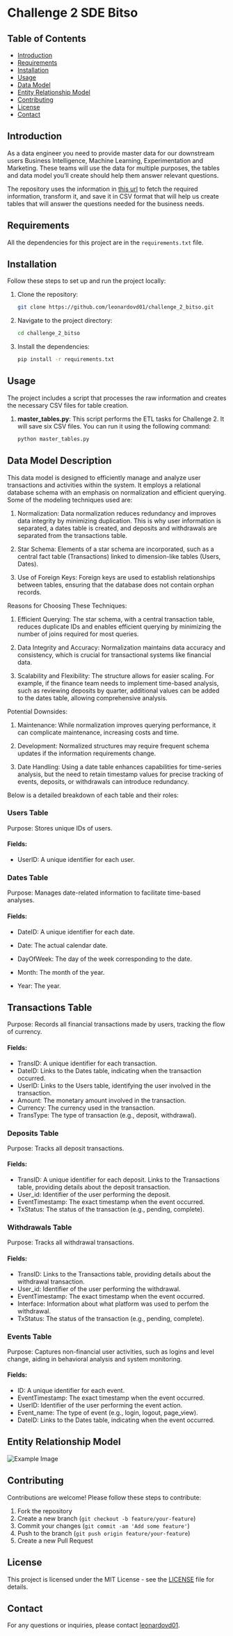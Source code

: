 # Challenge 2 SDE Bitso

## Table of Contents
- [Introduction](#introduction)
- [Requirements](#requirements)
- [Installation](#installation)
- [Usage](#usage)
- [Data Model](#datamodel)
- [Entity Relationship Model](#erd)
- [Contributing](#contributing)
- [License](#license)
- [Contact](#contact)

## Introduction
As a data engineer you need to provide master data for our downstream users Business Intelligence,
Machine Learning, Experimentation and Marketing. These teams will use the data for multiple purposes, the tables
and data model you’ll create should help them answer relevant questions.

The repository uses the information in [this url](https://github.com/IMARVI/sr_de_challenge) to fetch the required information, transform it, and save it in CSV format that will help us create tables that will answer the questions needed for the business needs. 

## Requirements
All the dependencies for this project are in the `requirements.txt` file.

## Installation
Follow these steps to set up and run the project locally:

1. Clone the repository:
    ```bash
    git clone https://github.com/leonardovd01/challenge_2_bitso.git
    ```

2. Navigate to the project directory:
    ```bash
    cd challenge_2_bitso
    ```

3. Install the dependencies:
    ```bash
    pip install -r requirements.txt
    ```

## Usage
The project includes a script that processes the raw information and creates the necessary CSV files for table creation.

1. **master_tables.py**:
This script performs the ETL tasks for Challenge 2. It will save six CSV files. You can run it using the following command:
    ```bash
    python master_tables.py

## Data Model Description
This data model is designed to efficiently manage and analyze user transactions and activities within the system. It employs a relational database schema with an emphasis on normalization and efficient querying. Some of the modeling techniques used are:

1. Normalization: Data normalization reduces redundancy and improves data integrity by minimizing duplication. This is why user information is separated, a dates table is created, and deposits and withdrawals are separated from the transactions table.

2. Star Schema: Elements of a star schema are incorporated, such as a central fact table (Transactions) linked to dimension-like tables (Users, Dates).

3. Use of Foreign Keys: Foreign keys are used to establish relationships between tables, ensuring that the database does not contain orphan records.

Reasons for Choosing These Techniques:

1. Efficient Querying: The star schema, with a central transaction table, reduces duplicate IDs and enables efficient querying by minimizing the number of joins required for most queries.

2. Data Integrity and Accuracy: Normalization maintains data accuracy and consistency, which is crucial for transactional systems like financial data.

3. Scalability and Flexibility: The structure allows for easier scaling. For example, if the finance team needs to implement time-based analysis, such as reviewing deposits by quarter, additional values can be added to the dates table, allowing comprehensive analysis.

Potential Downsides:

1. Maintenance: While normalization improves querying performance, it can complicate maintenance, increasing costs and time.

2. Development: Normalized structures may require frequent schema updates if the information requirements change.

3. Date Handling: Using a date table enhances capabilities for time-series analysis, but the need to retain timestamp values for precise tracking of events, deposits, or withdrawals can introduce redundancy.


Below is a detailed breakdown of each table and their roles:

### Users Table
Purpose: Stores unique IDs of users.

#### Fields: 

- UserID: A unique identifier for each user.

### Dates Table
Purpose: Manages date-related information to facilitate time-based analyses.

#### Fields:

- DateID: A unique identifier for each date.

- Date: The actual calendar date.

- DayOfWeek: The day of the week corresponding to the date.

- Month: The month of the year.

- Year: The year.
## Transactions Table
Purpose: Records all financial transactions made by users, tracking the flow of currency.

#### Fields:

- TransID: A unique identifier for each transaction.
- DateID: Links to the Dates table, indicating when the transaction occurred.
- UserID: Links to the Users table, identifying the user involved in the transaction.
- Amount: The monetary amount involved in the transaction.
- Currency: The currency used in the transaction.
- TransType: The type of transaction (e.g., deposit, withdrawal).

### Deposits Table
Purpose: Tracks all deposit transactions.

#### Fields:

- TransID: A unique identifier for each deposit. Links to the Transactions table, providing details about the deposit transaction.
- User_id: Identifier of the user performing the deposit.
- EventTimestamp: The exact timestamp when the event occurred.
- TxStatus: The status of the transaction (e.g., pending, complete).
### Withdrawals Table
Purpose: Tracks all withdrawal transactions.

#### Fields:
- TransID:  Links to the Transactions table, providing details about the withdrawal transaction.
- User_id: Identifier of the user performing the withdrawal.
- EventTimestamp: The exact timestamp when the event occurred.
- Interface: Information about what platform was used to perfom the withdrawal.
- TxStatus: The status of the transaction (e.g., pending, complete).
### Events Table
Purpose: Captures non-financial user activities, such as logins and level change, aiding in behavioral analysis and system monitoring.


#### Fields:

- ID: A unique identifier for each event.
- EventTimestamp: The exact timestamp when the event occurred.
- UserID: Identifier of the user performing the event action.
- Event_name: The type of event (e.g., login, logout, page_view).
- DateID: Links to the Dates table, indicating when the event occurred.

## Entity Relationship Model

![Example Image](ERD.png)


## Contributing
Contributions are welcome! Please follow these steps to contribute:

1. Fork the repository
2. Create a new branch (`git checkout -b feature/your-feature`)
3. Commit your changes (`git commit -am 'Add some feature'`)
4. Push to the branch (`git push origin feature/your-feature`)
5. Create a new Pull Request

## License
This project is licensed under the MIT License - see the [LICENSE](LICENSE) file for details.


## Contact
For any questions or inquiries, please contact [leonardovd01](https://github.com/leonardovd01).
